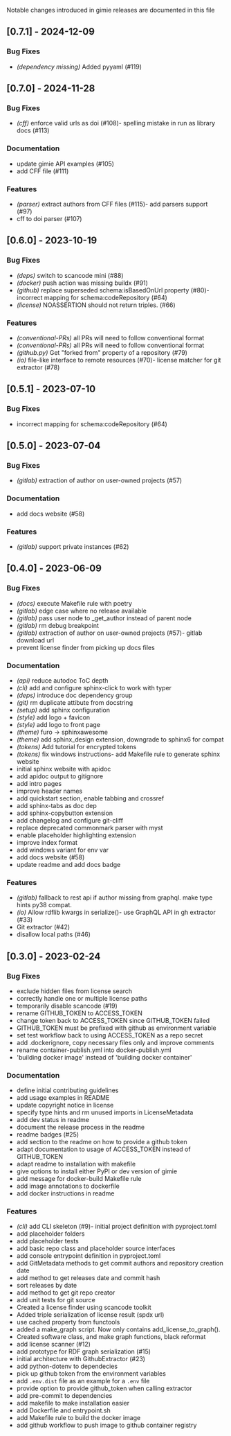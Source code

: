 Notable changes introduced in gimie releases are documented in this file

## [0.7.1] - 2024-12-09

### Bug Fixes

- *(dependency missing)* Added pyyaml (#119)


## [0.7.0] - 2024-11-28

### Bug Fixes

- *(cff)* enforce valid urls as doi (#108)- spelling mistake in run as library docs (#113)


### Documentation
- update gimie API examples (#105)
- add CFF file (#111)


### Features

- *(parser)* extract authors from CFF files (#115)- add parsers support (#97)
- cff to doi parser (#107)

## [0.6.0] - 2023-10-19

### Bug Fixes

- *(deps)* switch to scancode mini (#88)
- *(docker)* push action was missing buildx (#91)
- *(github)* replace superseded schema:isBasedOnUrl property (#80)- incorrect mapping for schema:codeRepository (#64)
- *(license)* NOASSERTION should not return triples. (#66)


### Features

- *(conventional-PRs)* all PRs will need to follow conventional format
- *(conventional-PRs)* all PRs will need to follow conventional format
- *(github.py)* Get "forked from" property of a repository (#79)
- *(io)* file-like interface to remote resources (#70)- license matcher for git extractor (#78)

## [0.5.1] - 2023-07-10

### Bug Fixes
- incorrect mapping for schema:codeRepository (#64)

## [0.5.0] - 2023-07-04

### Bug Fixes

- *(gitlab)* extraction of author on user-owned projects (#57)

### Documentation
- add docs website (#58)


### Features

- *(gitlab)* support private instances (#62)

## [0.4.0] - 2023-06-09

### Bug Fixes

- *(docs)* execute Makefile rule with poetry
- *(gitlab)* edge case where no release available
- *(gitlab)* pass user node to _get_author instead of parent node
- *(gitlab)* rm debug breakpoint
- *(gitlab)* extraction of author on user-owned projects (#57)- gitlab download url
- prevent license finder from picking up docs files


### Documentation

- *(api)* reduce autodoc ToC depth
- *(cli)* add and configure sphinx-click to work with typer
- *(deps)* introduce doc dependency group
- *(git)* rm duplicate attibute from docstring
- *(setup)* add sphinx configuration
- *(style)* add logo + favicon
- *(style)* add logo to front page
- *(theme)* furo -> sphinxawesome
- *(theme)* add sphinx_design extension, downgrade to sphinx6 for compat
- *(tokens)* Add tutorial for encrypted tokens
- *(tokens)* fix windows instructions- add Makefile rule to generate sphinx website
- initial sphinx website with apidoc
- add apidoc output to gitignore
- add intro pages
- improve header names
- add quickstart section, enable tabbing and crossref
- add sphinx-tabs as doc dep
- add sphinx-copybutton extension
- add changelog and configure git-cliff
- replace deprecated commonmark parser with myst
- enable placeholder highlighting extension
- improve index format
- add windows variant for env var
- add docs website (#58)
- update readme and add docs badge


### Features

- *(gitlab)* fallback to rest api if author missing from graphql. make type hints py38 compat.
- *(io)* Allow rdflib kwargs in serialize()- use GraphQL API in gh extractor (#33)
- Git extractor (#42)
- disallow local paths (#46)



## [0.3.0] - 2023-02-24

### Bug Fixes
- exclude hidden files from license search
- correctly handle one or multiple license paths
- temporarily disable scancode (#19)
- rename GITHUB_TOKEN to ACCESS_TOKEN
- change token back to ACCESS_TOKEN since GITHUB_TOKEN failed
- GITHUB_TOKEN must be prefixed with github as environment variable
- set test workflow back to using ACCESS_TOKEN as a repo secret
- add .dockerignore, copy necessary files only and improve comments
- rename container-publish.yml into docker-publish.yml
- 'building docker image' instead of 'building docker container'


### Documentation
- define initial contributing guidelines
- add usage examples in README
- update copyright notice in license
- specify type hints and rm unused imports in LicenseMetadata
- add dev status in readme
- document the release process in the readme
- readme badges (#25)
- add section to the readme on how to provide a github token
- adapt documentation to usage of ACCESS_TOKEN instead of GITHUB_TOKEN
- adapt readme to installation with makefile
- give options to install either PyPI or dev version of gimie
- add message for docker-build Makefile rule
- add image annotations to dockerfile
- add docker instructions in readme


### Features

- *(cli)* add CLI skeleton (#9)- initial project definition with pyproject.toml
- add placeholder folders
- add placeholder tests
- add basic repo class and placeholder source interfaces
- add console entrypoint definition in pyproject.toml
- add GitMetadata methods to get commit authors and repository creation date
- add method to get releases date and commit hash
- sort releases by date
- add method to get git repo creator
- add unit tests for git source
- Created a license finder using scancode toolkit
- Added triple serialization of license result (spdx url)
- use cached property from functools
- added a make_graph script. Now only contains add_license_to_graph().
- Created software class, and make graph functions, black reformat
- add license scanner (#12)
- add prototype for RDF graph serialization (#15)
- initial architecture with GithubExtractor (#23)
- add python-dotenv to dependecies
- pick up github token from the environment variables
- add `.env.dist` file as an example for a `.env` file
- provide option to provide github_token when calling extractor
- add pre-commit to dependencies
- add makefile to make installation easier
- add Dockerfile and entrypoint.sh
- add Makefile rule to build the docker image
- add github workflow to push image to github container registry


<!--generated by git-cliff -->
